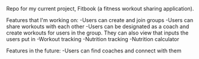 Repo for my current project, Fitbook (a fitness workout sharing application).

Features that I'm working on:
 -Users can create and join groups
 -Users can share workouts with each other
 -Users can be designated as a coach and create workouts for users in the group. They can also view that inputs the users put in
 -Workout tracking
 -Nutrition tracking
 -Nutrition calculator
 
 
 Features in the future:
 -Users can find coaches and connect with them
